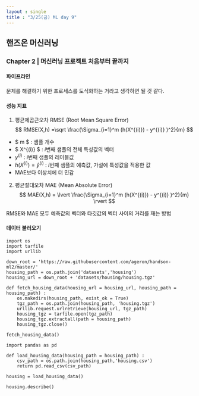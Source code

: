 ```yaml
---
layout : single
title : "3/25(금) ML day 9" 
---
```


## 핸즈온 머신러닝 

### Chapter 2 | 머신러닝 프로젝트 처음부터 끝까지

#### 파이프라인

문제를 해결하기 위한 프로세스를 도식화하는 거라고 생각하면 될 것 같다.

#### 성능 지표

1. 평균제곱근오차 RMSE (Root Mean Square Error)  
$$ RMSE(X,h) =\sqrt \frac{\Sigma_{i=1}^m (h(X^{(i)}) - y^{(i)} )^2}{m} $$  
- $ m $ : 샘플 개수  
- $ X^{(i)} $ : $i$번째 샘플의 전체 특성값의 벡터  
- $y^{(i)}$ : $i$번째 샘플의 레이블값  
- $h(X^{(i)}) = \hat{y}^{(i)}$ : $i$번째 샘플의 예측값, 가설에 특성값을 적용한 값  
- MAE보다 이상치에 더 민감



2. 평균절대오차 MAE (Mean Absolute Error)  
$$ MAE(X,h) = \lvert \frac{\Sigma_{i=1}^m (h(X^{(i)}) - y^{(i)} )^2}{m} \rvert $$  

RMSE와 MAE 모두 예측값의 벡터와 타깃값의 벡터 사이의 거리를 재는 방법  

#### 데이터 불러오기
```
import os
import tarfile
import urllib

down_root = 'https://raw.githubusercontent.com/ageron/handson-ml2/master/'
housing_path = os.path.join('datasets','housing')
housing_url = down_root + 'datasets/housing/housing.tgz'

def fetch_housing_data(housing_url = housing_url, housing_path = housing_path) :
    os.makedirs(housing_path, exist_ok = True)
    tgz_path = os.path.join(housing_path, 'housing.tgz')
    urllib.request.urlretrieve(housing_url, tgz_path)
    housing_tgz = tarfile.open(tgz_path)
    housing_tgz.extractall(path = housing_path)
    housing_tgz.close()
    
fetch_housing_data()

import pandas as pd

def load_housing_data(housing_path = housing_path) :
    csv_path = os.path.join(housing_path,'housing.csv')
    return pd.read_csv(csv_path)

housing = load_housing_data()

housing.describe()
```
